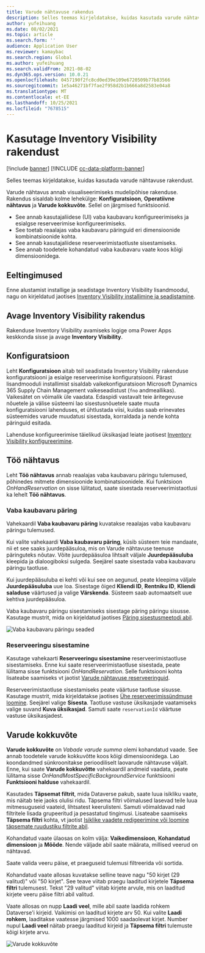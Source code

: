 ```yaml
---
title: Varude nähtavuse rakendus
description: Selles teemas kirjeldatakse, kuidas kasutada varude nähtavuse rakendust.
author: yufeihuang
ms.date: 08/02/2021
ms.topic: article
ms.search.form: ''
audience: Application User
ms.reviewer: kamaybac
ms.search.region: Global
ms.author: yufeihuang
ms.search.validFrom: 2021-08-02
ms.dyn365.ops.version: 10.0.21
ms.openlocfilehash: 0457190f2fc8cd0ed39e109e6720509b77b83566
ms.sourcegitcommit: 1e5a46271bf7fae2f958d2b1b666a8d2583e04a8
ms.translationtype: MT
ms.contentlocale: et-EE
ms.lasthandoff: 10/25/2021
ms.locfileid: "7678515"
---
```

# <a name="use-the-inventory-visibility-app"></a>Kasutage Inventory Visibility rakendust

[!include [banner](../includes/banner.md)]
[!INCLUDE [cc-data-platform-banner](../../includes/cc-data-platform-banner.md)]

Selles teemas kirjeldatakse, kuidas kasutada varude nähtavuse rakendust.

Varude nähtavus annab visualiseerimiseks mudelipõhise rakenduse. Rakendus sisaldab kolme lehekülge: **Konfiguratsioon**, **Operatiivne nähtavus** ja **Varude kokkuvõte**. Sellel on järgmised funktsioonid.

- See annab kasutajaliidese (UI) vaba kaubavaru konfigureerimiseks ja esialgse reserveerimise konfigureerimiseks.
- See toetab reaalajas vaba kaubavaru päringuid eri dimensioonide kombinatsioonide kohta.
- See annab kasutajaliidese reserveerimistaotluste sisestamiseks.
- See annab toodetele kohandatud vaba kaubavaru vaate koos kõigi dimensioonidega.

## <a name="prerequisites"></a>Eeltingimused

Enne alustamist installige ja seadistage Inventory Visibility lisandmoodul, nagu on kirjeldatud jaotises [Inventory Visibility installimine ja seadistamine](inventory-visibility-setup.md).

## <a name="open-the-inventory-visibility-app"></a>Avage Inventory Visibility rakendus

Rakenduse Inventory Visibility avamiseks logige oma Power Apps keskkonda sisse ja avage **Inventory Visibility**.

## <a name="configuration"></a><a name="configuration"></a>Konfiguratsioon

Leht **Konfiguratsioon** aitab teil seadistada Inventory Visibility rakenduse konfiguratsiooni ja esialge reserveerimise konfiguratsiooni. Pärast lisandmooduli installimist sisaldab vaikekonfiguratsioon Microsoft Dynamics 365 Supply Chain Management vaikeseadistust (`fno` andmeallikas). Vaikesätet on võimalik üle vaadata. Edaspidi vastavalt teie äritegevuse nõuetele ja välise süsteemi lao sisestusnõuetele saate muuta konfiguratsiooni lahenduses, et ühtlustada viisi, kuidas saab erinevates süsteemides varude muudatusi sisestada, korraldada ja nende kohta päringuid esitada.

Lahenduse konfigureerimise täielikud üksikasjad leiate jaotisest [Inventory Visibility konfigureerimine](inventory-visibility-configuration.md).

## <a name="operational-visibility"></a>Töö nähtavus

Leht **Töö nähtavus** annab reaalajas vaba kaubavaru päringu tulemused, põhinedes mitmete dimensioonide kombinatsioonidele. Kui funktsioon *OnHandReservation* on sisse lülitatud, saate sisestada reserveerimistaotlusi ka lehelt **Töö nähtavus**.

### <a name="on-hand-query"></a>Vaba kaubavaru päring

Vahekaardil **Vaba kaubavaru päring** kuvatakse reaalajas vaba kaubavaru päringu tulemused.

Kui valite vahekaardi **Vaba kaubavaru päring**, küsib süsteem teie mandaate, nii et see saaks juurdepääsuloa, mis on Varude nähtavuse teenuse päringuteks nõutav. Võite juurdepääsuloa lihtsalt väljale **Juurdepääsuluba** kleepida ja dialoogiboksi sulgeda. Seejärel saate sisestada vaba kaubavaru päringu taotluse.

Kui juurdepääsuluba ei kehti või kui see on aegunud, peate kleepima väljale **Juurdepääsuluba** uue loa. Sisestage õiged **Kliendi ID**, **Rentniku ID**, **Kliendi saladuse** väärtused ja valige **Värskenda**. Süsteem saab automaatselt uue kehtiva juurdepääsuloa.

Vaba kaubavaru päringu sisestamiseks sisestage päring päringu sisusse. Kasutage mustrit, mida on kirjeldatud jaotises [Päring sisestusmeetodi abil](inventory-visibility-api.md#query-with-post-method).

![Vaba kaubavaru päringu seaded](media/inventory-visibility-query-settings.png "Vaba kaubavaru päringu seaded")

### <a name="reservation-posting"></a>Reserveeringu sisestamine

Kasutage vahekaarti **Reserveeringu sisestamine** reserveerimistaotluse sisestamiseks. Enne kui saate reserveerimistaotluse sisestada, peate lülitama sisse funktsiooni *OnHandReservation*. Selle funktsiooni kohta lisateabe saamiseks vt jaotist [Varude nähtavuse reserveeringuid](inventory-visibility-reservations.md).

Reserveerimistaotluse sisestamiseks peate väärtuse taotluse sisusse. Kasutage mustrit, mida kirjeldatakse jaotises [Ühe reserveerimissündmuse loomine](inventory-visibility-api.md#create-one-reservation-event). Seejärel valige **Sisesta**. Taotluse vastuse üksikasjade vaatamiseks valige suvand **Kuva üksikasjad**. Samuti saate `reservationId` väärtuse vastuse üksikasjadest.

## <a name="inventory-summary"></a><a name="inventory-summary"></a>Varude kokkuvõte

**Varude kokkuvõte** on *Vabade varude summa* olemi kohandatud vaade. See annab toodetele varude kokkuvõtte koos kõigi dimensioonidega. Lao koondandmed sünkroonitakse perioodiliselt laovarude nähtavuse väljalt. Enne, kui saate **Varude kokkuvõtte** vahekaardil andmeid vaadata, peate lülitama sisse *OnHandMostSpecificBackgroundService* funktsiooni **Funktsiooni halduse** vahekaardil.

Kasutades **Täpsemat filtrit**, mida Dataverse pakub, saate luua isikliku vaate, mis näitab teie jaoks olulisi ridu. Täpsema filtri võimalused lasevad teile luua mitmesuguseid vaateid, lihtsatest keerulisteni. Samuti võimaldavad nad filtritele lisada grupeeritud ja pesastatud tingimusi. Lisateabe saamiseks **Täpsema filtri** kohta, vt jaotist [Isiklike vaadete redigeerimine või loomine täpsemate ruudustiku filtrite abil](/powerapps/user/grid-filters-advanced).

Kohandatud vaate ülaosas on kolm välja: **Vaikedimensioon**, **Kohandatud dimensioon** ja **Mõõde**. Nende väljade abil saate määrata, millised veerud on nähtavad.

Saate valida veeru päise, et praeguseid tulemusi filtreerida või sortida.

Kohandatud vaate allosas kuvatakse selline teave nagu "50 kirjet (29 valitud)" või "50 kirjet". See teave viitab praegu laaditud kirjetele **Täpsema filtri** tulemusest. Tekst "29 valitud" viitab kirjete arvule, mis on laaditud kirjete veeru päise filtri abil valitud.

Vaate allosas on nupp **Laadi veel**, mille abil saate laadida rohkem Dataverse'i kirjeid. Vaikimisi on laaditud kirjete arv 50. Kui valite **Laadi rohkem**, laaditakse vaatesse järgmised 1000 saadaolevat kirjet. Number nupul **Laadi veel** näitab praegu laaditud kirjeid ja **Täpsema filtri** tulemuste kõigi kirjete arvu.

![Varude kokkuvõte](media/inventory-visibility-onhand-list.png "Varude kokkuvõte")
